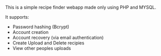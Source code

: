 This is a simple recipe finder webapp made only using PHP and MYSQL.

It supports:
- Password hashing (Bcrypt)
- Account creation
- Account recovery (via email authentication)
- Create Upload and Delete recipies
- View other peoples uploads
